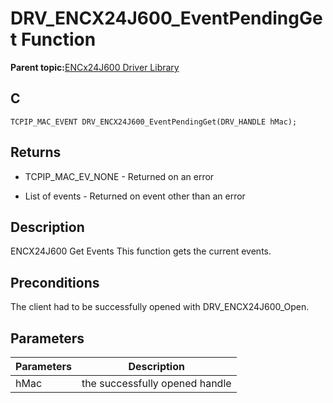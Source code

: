 # DRV\_ENCX24J600\_EventPendingGet Function

**Parent topic:**[ENCx24J600 Driver Library](GUID-F35BADF5-5469-4970-B3C5-52AB1E2287AB.md)

## C

```
TCPIP_MAC_EVENT DRV_ENCX24J600_EventPendingGet(DRV_HANDLE hMac); 
```

## Returns

-   TCPIP\_MAC\_EV\_NONE - Returned on an error

-   List of events - Returned on event other than an error


## Description

ENCX24J600 Get Events This function gets the current events.

## Preconditions

The client had to be successfully opened with DRV\_ENCX24J600\_Open.

## Parameters

|Parameters|Description|
|----------|-----------|
|hMac|the successfully opened handle|

